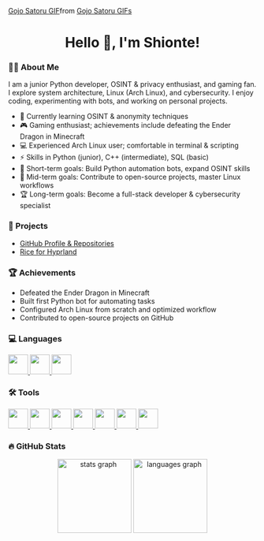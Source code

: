 <div class="tenor-gif-embed" data-postid="17913262667034037971" data-share-method="host" data-aspect-ratio="1.76596" data-width="100%"><a href="https://tenor.com/view/gojo-satoru-gojo-satoru-gif-17913262667034037971">Gojo Satoru GIF</a>from <a href="https://tenor.com/search/gojo+satoru-gifs">Gojo Satoru GIFs</a></div> <script type="text/javascript" async src="https://tenor.com/embed.js"></script>

###

<h1 align="center">Hello 👋, I'm Shionte!</h1>

###

<h3 align="left">👨‍💻 About Me</h3>

I am a junior Python developer, OSINT & privacy enthusiast, and gaming fan. I explore system architecture, Linux (Arch Linux), and cybersecurity. I enjoy coding, experimenting with bots, and working on personal projects.

- 🔭 Currently learning OSINT & anonymity techniques  
- 🎮 Gaming enthusiast; achievements include defeating the Ender Dragon in Minecraft  
- 💻 Experienced Arch Linux user; comfortable in terminal & scripting  
- ⚡ Skills in Python (junior), C++ (intermediate), SQL (basic)  
- 🎯 Short-term goals: Build Python automation bots, expand OSINT skills  
- 🏅 Mid-term goals: Contribute to open-source projects, master Linux workflows  
- 🏆 Long-term goals: Become a full-stack developer & cybersecurity specialist  

###

<h3 align="left">📂 Projects</h3>

- [GitHub Profile & Repositories](https://github.com/Shionte)  
- [Rice for Hyprland](https://github.com/shionte/SBHyprland/)  

###

<h3 align="left">🏆 Achievements</h3>

- Defeated the Ender Dragon in Minecraft  
- Built first Python bot for automating tasks  
- Configured Arch Linux from scratch and optimized workflow  
- Contributed to open-source projects on GitHub  

###

<h3 align="left">💻 Languages</h3>
<a href="https://www.python.org/" target="_blank">
  <img src="https://cdn.jsdelivr.net/gh/devicons/devicon/icons/python/python-original.svg" height="40" />
</a>
<a href="https://isocpp.org/" target="_blank">
  <img src="https://cdn.jsdelivr.net/gh/devicons/devicon/icons/cplusplus/cplusplus-original.svg" height="40" />
</a>
<a href="https://www.sqlite.org/index.html" target="_blank">
  <img src="https://cdn.jsdelivr.net/gh/devicons/devicon/icons/sqlite/sqlite-original.svg" height="40" />
</a>

###

<h3 align="left">🛠 Tools</h3>
<a href="https://www.archlinux.org/" target="_blank">
  <img src="https://cdn.jsdelivr.net/gh/devicons/devicon/icons/linux/linux-original.svg" height="40" />
</a>
<a href="https://git-scm.com/" target="_blank">
  <img src="https://cdn.jsdelivr.net/gh/devicons/devicon/icons/git/git-original.svg" height="40" />
</a>
<a href="https://github.com/" target="_blank">
  <img src="https://cdn.jsdelivr.net/gh/devicons/devicon/icons/github/github-original.svg" height="40" />
</a>
<a href="https://www.vim.org/" target="_blank">
  <img src="https://cdn.jsdelivr.net/gh/devicons/devicon/icons/vim/vim-original.svg" height="40" />
</a>
<a href="https://www.jetbrains.com/pycharm/" target="_blank">
  <img src="https://cdn.jsdelivr.net/gh/devicons/devicon/icons/pycharm/pycharm-original.svg" height="40" />
</a>
<a href="https://www.docker.com/" target="_blank">
  <img src="https://cdn.jsdelivr.net/gh/devicons/devicon/icons/docker/docker-original.svg" height="40" />
</a>
<a href="https://code.visualstudio.com/" target="_blank">
  <img src="https://cdn.jsdelivr.net/gh/devicons/devicon/icons/vscode/vscode-original.svg" height="40" />
</a>

###

<h3 align="left">🔥 GitHub Stats</h3>

<div align="center">
  <img src="https://github-readme-stats.vercel.app/api?username=Shionte&hide_title=false&hide_rank=false&show_icons=true&include_all_commits=true&count_private=true&disable_animations=false&theme=dracula&locale=en&hide_border=false&order=1" height="150" alt="stats graph"  />
  <img src="https://github-readme-stats.vercel.app/api/top-langs?username=Shionte&locale=en&hide_title=false&layout=compact&card_width=320&langs_count=5&theme=dracula&hide_border=false&order=2" height="150" alt="languages graph"  />
</div>
